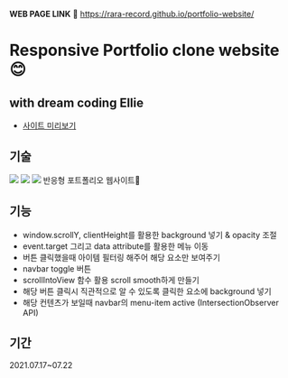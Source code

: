 **WEB PAGE LINK** 🌟
https://rara-record.github.io/portfolio-website/

# Responsive Portfolio clone website 😊
## with dream coding Ellie
- [사이트 미리보기](https://user-images.githubusercontent.com/70184893/141119705-6cb42625-991c-434a-8f5f-2e8d023ed990.png)

## 기술
<img src="https://img.shields.io/badge/HTML5-E34F26?style=flat-square&logo=HTML5&logoColor=white"/> <img src="https://img.shields.io/badge/CSS3-1572B6?style=flat-square&logo=CSS3&logoColor=white"/> <img src="https://img.shields.io/badge/JavaScript-F7DF1E?style=flat-square&logo=JavaScript&logoColor=white"/> 반응형 포트폴리오 웹사이트💟

## 기능

- window.scrollY, clientHeight를 활용한 background 넣기 & opacity 조절
- event.target 그리고 data attribute를 활용한 메뉴 이동 
- 버튼 클릭했을때 아이템 필터링 해주어 해당 요소만 보여주기
- navbar toggle 버튼
- scrollIntoView 함수 활용 scroll smooth하게 만들기
- 해당 버튼 클릭시 직관적으로 알 수 있도록 클릭한 요소에 background 넣기
- 해당 컨텐츠가 보일때 navbar의 menu-item active (IntersectionObserver API)

## 기간

2021.07.17~07.22

